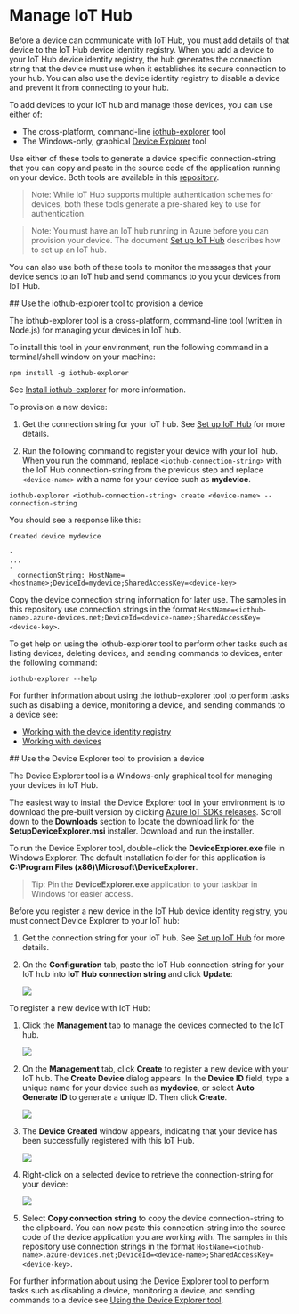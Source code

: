 # Manage IoT Hub

Before a device can communicate with IoT Hub, you must add details of that device to the IoT Hub device identity registry. When you add a device to your IoT Hub device identity registry, the hub generates the connection string that the device must use when it establishes its secure connection to your hub. You can also use the device identity registry to disable a device and prevent it from connecting to your hub.

To add devices to your IoT hub and manage those devices, you can use either of:

- The cross-platform, command-line [iothub-explorer](#iothub-explorer) tool
- The Windows-only, graphical [Device Explorer](#device-explorer) tool

Use either of these tools to generate a device specific connection-string that you can copy and paste in the source code of the application running on your device. Both tools are available in this [repository][lnk-this-repo].
 
> Note: While IoT Hub supports multiple authentication schemes for devices, both these tools generate a pre-shared key to use for authentication.

> Note: You must have an IoT hub running in Azure before you can provision your device. The document [Set up IoT Hub][setup-iothub] describes how to set up an IoT hub.

You can also use both of these tools to monitor the messages that your device sends to an IoT hub and send commands to you your devices from IoT Hub.

<a name="iothub-explorer"/>
## Use the iothub-explorer tool to provision a device

The iothub-explorer tool is a cross-platform, command-line tool (written in Node.js) for managing your devices in IoT hub. 

To install this tool in your environment, run the following command in a terminal/shell window on your machine:

```
npm install -g iothub-explorer
```

See [Install iothub-explorer][lnk-install-iothub-explorer] for more information.

To provision a new device:

1. Get the connection string for your IoT hub. See [Set up IoT Hub][setup-iothub] for more details.

2.  Run the following command to register your device with your IoT hub. When you run the command, replace `<iothub-connection-string>` with the IoT Hub connection-string from the previous step and replace `<device-name>` with a name for your device such as **mydevice**.

```
iothub-explorer <iothub-connection-string> create <device-name> --connection-string
```

You should see a response like this:

```
Created device mydevice

-
...
-
  connectionString: HostName=<hostname>;DeviceId=mydevice;SharedAccessKey=<device-key>
```

Copy the device connection string information for later use. The samples in this repository use connection strings in the format `HostName=<iothub-name>.azure-devices.net;DeviceId=<device-name>;SharedAccessKey=<device-key>`.

To get help on using the iothub-explorer tool to perform other tasks such as listing devices, deleting devices, and sending commands to devices, enter the following command:

```
iothub-explorer --help
```

For further information about using the iothub-explorer tool to perform tasks such as disabling a device, monitoring a device, and sending commands to a device see:

- [Working with the device identity registry][lnk-iothub-explorer-identity]
- [Working with devices][lnk-iothub-explorer-devices]

<a name="device-explorer"/>
## Use the Device Explorer tool to provision a device

The Device Explorer tool is a Windows-only graphical tool for managing your devices in IoT Hub. 

The easiest way to install the Device Explorer tool in your environment is to download the pre-built version by clicking [Azure IoT SDKs releases][lnk-releasepage]. Scroll down to the **Downloads** section to locate the download link for the **SetupDeviceExplorer.msi** installer. Download and run the installer.

To run the Device Explorer tool, double-click the **DeviceExplorer.exe** file in Windows Explorer.
The default installation folder for this application is **C:\Program Files (x86)\Microsoft\DeviceExplorer**.

> Tip: Pin the **DeviceExplorer.exe** application to your taskbar in Windows for easier access.

Before you register a new device in the IoT Hub device identity registry, you must connect Device Explorer to your IoT hub:

1. Get the connection string for your IoT hub. See [Set up IoT Hub][setup-iothub] for more details.

2. On the **Configuration** tab, paste the IoT Hub connection-string for your IoT hub into **IoT Hub connection string** and click **Update**:

    ![][img-getstarted1]

To register a new device with IoT Hub:

1.  Click the **Management** tab to manage the devices connected to the IoT hub.

    ![][img-getstarted2]

2.  On the **Management** tab, click **Create** to register a new device with your IoT hub. The **Create Device** dialog appears. In the **Device ID** field, type a unique name for your device such as **mydevice**, or select **Auto Generate ID** to generate a unique ID. Then click **Create**.

    ![][img-getstarted3]

3.  The **Device Created** window appears, indicating that your device has been successfully registered with this IoT Hub.

    ![][img-getstarted4]

4. Right-click on a selected device to retrieve the connection-string for your device:

    ![][img-connstr]
  
5. Select **Copy connection string** to copy the device connection-string to the clipboard. You can now paste this connection-string into the source code of the device application you are working with. The samples in this repository use connection strings in the format `HostName=<iothub-name>.azure-devices.net;DeviceId=<device-name>;SharedAccessKey=<device-key>`.

For further information about using the Device Explorer tool to perform tasks such as disabling a device, monitoring a device, and sending commands to a device see [Using the Device Explorer tool][lnk-device-explorer-docs].


[img-getstarted1]: media/device_explorer/iotgetstart1.png
[img-getstarted2]: media/device_explorer/iotgetstart2.png
[img-getstarted3]: media/device_explorer/iotgetstart3.png
[img-getstarted4]: media/device_explorer/iotgetstart4.png
[img-connstr]: media/device_explorer/connstr.png

[lnk-this-repo]: https://github.com/Azure/azure-iot-sdks
[setup-iothub]: setup_iothub.md
[lnk-install-iothub-explorer]: ../tools/iothub-explorer/readme.md#install
[lnk-iothub-explorer-identity]: ../tools/iothub-explorer/readme.md#identityregistry
[lnk-iothub-explorer-devices]: ../tools/iothub-explorer/readme.md#devices
[lnk-releasepage]: https://github.com/Azure/azure-iot-sdks/releases
[lnk-device-explorer-docs]: ../tools/DeviceExplorer/readme.md

